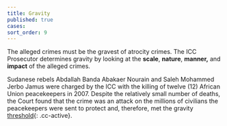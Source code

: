 ```yaml
---
title: Gravity
published: true
cases:
sort_order: 9
---
```



The alleged crimes must be the gravest of atrocity crimes. The ICC Prosecutor determines gravity by looking at the **scale**, **nature**, **manner,** and **impact** of the alleged crimes.

Sudanese rebels Abdallah Banda Abakaer Nourain and Saleh Mohammed Jerbo Jamus were charged by the ICC with the killing of twelve (12) African Union peacekeepers in 2007. Despite the relatively small number of deaths, the Court found that the crime was an attack on the millions of civilians the peacekeepers were sent to protect and, therefore, met the gravity [threshold](){: .cc-active}.